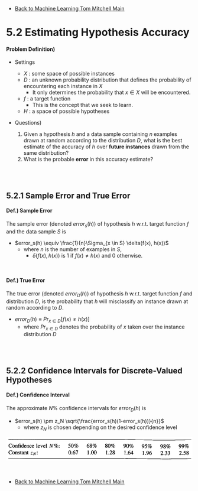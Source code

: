 * [Back to Machine Learning Tom Mitchell Main](../../main.md)

# 5.2 Estimating Hypothesis Accuracy

#### Problem Definition)
- Settings
  - $X$ : some space of possible instances
  - $D$ : an unknown probability distribution that defines the probability of encountering each instance in $X$
    - It only determines the probability that $x \in X$ will be encountered.
  - $f$ : a target function
    - This is the concept that we seek to learn.
  - $H$ : a space of possible hypotheses

- Questions)
  1. Given a hypothesis $h$ and a data sample containing $n$ examples drawn at random according to the distribution $D$, what is the best estimate of the accuracy of $h$ over **future instances** drawn from the same distribution?
  2. What is the probable **error** in this accuracy estimate?


<br><br>


## 5.2.1 Sample Error and True Error
#### Def.) Sample Error
The sample error (denoted $error_s(h)$) of hypothesis $h$ w.r.t. target function $f$ and the data sample $S$ is
 - $error_s(h) \equiv \frac{1}{n}\Sigma_{x \in S} \delta(f(x), h(x))$
   - where $n$ is the number of examples in $S$,
     - $\delta(f(x), h(x))$ is 1 if $f(x) \ne h(x)$ and 0 otherwise. 

<br>

#### Def.) True Error
The true error (denoted $error_D(h)$) of hypothesis $h$ w.r.t. target function $f$ and distribution $D$, is the probability that $h$ will misclassify an instance drawn at random according to $D$.
 - $error_D(h) \equiv Pr_{x \in D} [f(x) \ne h(x)]$
   - where $Pr_{x \in D}$ denotes the probability of $x$ taken over the instance distribution $D$

<br><br>

## 5.2.2 Confidence Intervals for Discrete-Valued Hypotheses
#### Def.) Confidence Interval
The approximate $N$% confidence intervals for $error_D(h)$ is
- $error_s(h) \pm z_N \sqrt{\frac{error_s(h)(1-error_s(h))}{n}}$
  - where $z_N$ is chosen depending on the desired confidence level

![](images/001.png)


<br>

* [Back to Machine Learning Tom Mitchell Main](../../main.md)